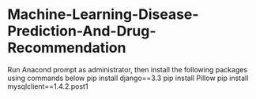 # Machine-Learning-Disease-Prediction-And-Drug-Recommendation
Run Anacond prompt as administrator, then install the following packages using commands below
pip install django==3.3
pip install Pillow
pip install mysqlclient==1.4.2.post1
